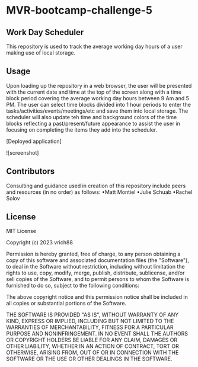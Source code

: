 # MVR-bootcamp-challenge-5
## Work Day Scheduler
This repository is used to track the average working day hours of a user making use of local storage.

## Usage
Upon loading up the repository in a web browser, the user will be presented with the current date and time at the top of the screen along with a time block period covering the average working day hours between 9 Am and 5 PM. The user can select time blocks divided into 1 hour periods to enter the tasks/activities/events/meetings/etc and save them into local storage. The scheduler will also update teh time and background colors of the time blocks reflecting a past/present/future appearance to assist the user in focusing on completing the items they add into the scheduler. 

[Deployed application]

![screenshot]

## Contributors
Consulting and guidance used in creation of this repository include peers and resources (in no order) as follows:
    •Matt Montiel
    •Julie Schuab
    •Rachel Solov

## License
MIT License

Copyright (c) 2023 vrich88

Permission is hereby granted, free of charge, to any person obtaining a copy
of this software and associated documentation files (the "Software"), to deal
in the Software without restriction, including without limitation the rights
to use, copy, modify, merge, publish, distribute, sublicense, and/or sell
copies of the Software, and to permit persons to whom the Software is
furnished to do so, subject to the following conditions:

The above copyright notice and this permission notice shall be included in all
copies or substantial portions of the Software.

THE SOFTWARE IS PROVIDED "AS IS", WITHOUT WARRANTY OF ANY KIND, EXPRESS OR
IMPLIED, INCLUDING BUT NOT LIMITED TO THE WARRANTIES OF MERCHANTABILITY,
FITNESS FOR A PARTICULAR PURPOSE AND NONINFRINGEMENT. IN NO EVENT SHALL THE
AUTHORS OR COPYRIGHT HOLDERS BE LIABLE FOR ANY CLAIM, DAMAGES OR OTHER
LIABILITY, WHETHER IN AN ACTION OF CONTRACT, TORT OR OTHERWISE, ARISING FROM,
OUT OF OR IN CONNECTION WITH THE SOFTWARE OR THE USE OR OTHER DEALINGS IN THE
SOFTWARE.
